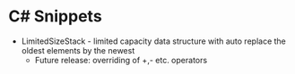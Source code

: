 # C# Snippets
  * LimitedSizeStack - limited capacity data structure with auto replace the oldest elements by the newest  
    * Future release: overriding of +,- etc. operators
